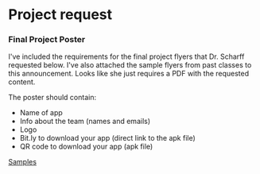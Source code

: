 # Project request


### Final Project Poster
I've included the requirements for the final project flyers that Dr. Scharff requested below. I've also attached the sample flyers from past classes to this announcement. Looks like she just requires a PDF with the requested content.

The poster should contain:

* Name of app
* Info about the team (names and emails)
* Logo
* Bit.ly to download your app (direct link to the apk file)
* QR code to download your app (apk file) 

[Samples](https://drive.google.com/drive/folders/0B30L5EBqKT_mR21RSS1wQ3Byamc)